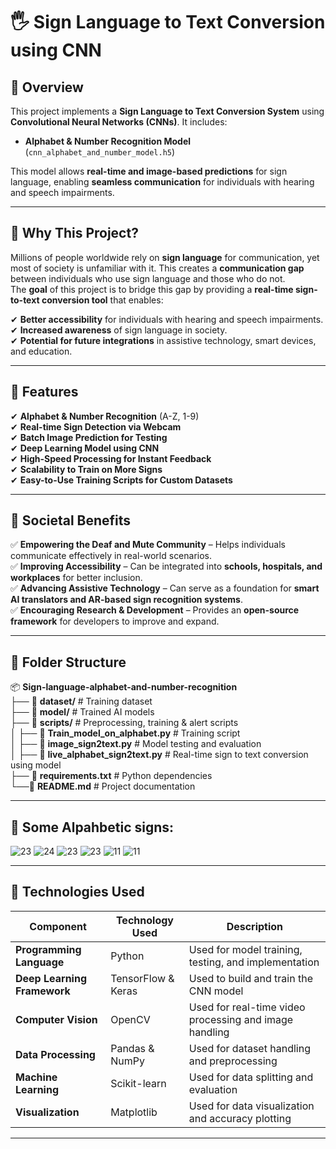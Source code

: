 # 🖐 Sign Language to Text Conversion using CNN

## 📌 Overview

This project implements a **Sign Language to Text Conversion System** using **Convolutional Neural Networks (CNNs)**. It includes:

- **Alphabet & Number Recognition Model** (`cnn_alphabet_and_number_model.h5`)  

This model allows **real-time and image-based predictions** for sign language, enabling **seamless communication** for individuals with hearing and speech impairments.

---

## 📌 Why This Project?

Millions of people worldwide rely on **sign language** for communication, yet most of society is unfamiliar with it. This creates a **communication gap** between individuals who use sign language and those who do not.  
The **goal** of this project is to bridge this gap by providing a **real-time sign-to-text conversion tool** that enables:  

✔ **Better accessibility** for individuals with hearing and speech impairments.  
✔ **Increased awareness** of sign language in society.  
✔ **Potential for future integrations** in assistive technology, smart devices, and education.  

---

## 📌 Features

✔ **Alphabet & Number Recognition** (A-Z, 1-9)  
✔ **Real-time Sign Detection via Webcam**  
✔ **Batch Image Prediction for Testing**  
✔ **Deep Learning Model using CNN**  
✔ **High-Speed Processing for Instant Feedback**  
✔ **Scalability to Train on More Signs**  
✔ **Easy-to-Use Training Scripts for Custom Datasets**  

---

## 📌 Societal Benefits  

✅ **Empowering the Deaf and Mute Community** – Helps individuals communicate effectively in real-world scenarios.  
✅ **Improving Accessibility** – Can be integrated into **schools, hospitals, and workplaces** for better inclusion.  
✅ **Advancing Assistive Technology** – Can serve as a foundation for **smart AI translators and AR-based sign recognition systems**.  
✅ **Encouraging Research & Development** – Provides an **open-source framework** for developers to improve and expand.  

---

## 📂 Folder Structure  

📦 **Sign-language-alphabet-and-number-recognition**  
├── 📂 **dataset/**              # Training dataset  
├── 📂 **model/**                 # Trained AI models  
├── 📂 **scripts/**                # Preprocessing, training & alert scripts  
│   ├── 📜 **Train_model_on_alphabet.py**        # Training script  
│   ├── 📜 **image_sign2text.py**         # Model testing and evaluation  
│   ├── 📜 **live_alphabet_sign2text.py**  # Real-time sign to text conversion using model  
├── 📜 **requirements.txt**        # Python dependencies  
└──📜 **README.md**               # Project documentation  

---

## 📸 Some Alpahbetic signs:
![23](https://github.com/user-attachments/assets/fffa40bc-2ad6-4fe0-a127-1881705c680d)
![24](https://github.com/user-attachments/assets/afc2cb53-bdba-4b98-9cc7-983f83eb62e2)
![23](https://github.com/user-attachments/assets/1057a35b-576e-4e63-b73c-137fee7b608f)
![23](https://github.com/user-attachments/assets/baa50593-b18d-4d93-abca-7d215fb4caa5)
![11](https://github.com/user-attachments/assets/d7d1650c-184c-439c-847e-114b5543d236)
![11](https://github.com/user-attachments/assets/45f44444-9e45-4550-9f5f-e7804a93fc1c)


---

## 📌 Technologies Used

| Component               | Technology Used        | Description |
|-------------------------|----------------------|-------------|
| **Programming Language** | Python | Used for model training, testing, and implementation |
| **Deep Learning Framework** | TensorFlow & Keras | Used to build and train the CNN model |
| **Computer Vision** | OpenCV | Used for real-time video processing and image handling |
| **Data Processing** | Pandas & NumPy | Used for dataset handling and preprocessing |
| **Machine Learning** | Scikit-learn | Used for data splitting and evaluation |
| **Visualization** | Matplotlib | Used for data visualization and accuracy plotting |

---
